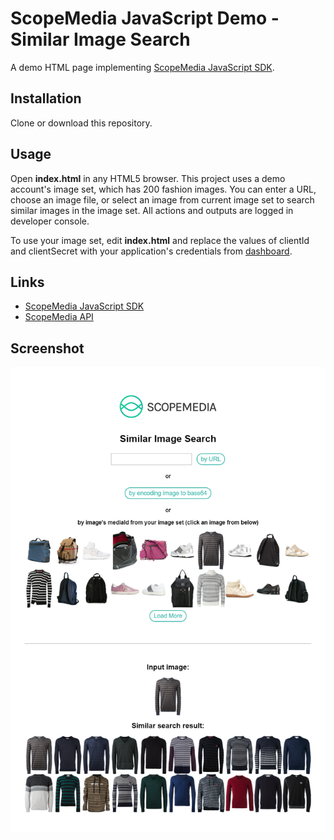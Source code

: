 ScopeMedia JavaScript Demo - Similar Image Search
=====
A demo HTML page implementing [ScopeMedia JavaScript SDK](https://github.com/ScopeMediaInc/javascript-sdk).

Installation
-----
Clone or download this repository.

Usage
-----
Open **index.html** in any HTML5 browser. This project uses a demo account's image set, which has 200 fashion images. You can enter a URL, choose an image file, or select an image from current image set to search similar images in the image set. All actions and outputs are logged in developer console.

To use your image set, edit **index.html** and replace the values of clientId and clientSecret with your application's credentials from [dashboard](https://api.scopemedia.com/#/dashboard/products/ScopeCheck/feature).

Links
-----
* [ScopeMedia JavaScript SDK](https://github.com/ScopeMediaInc/javascript-sdk)
* [ScopeMedia API](https://developer.scopemedia.com/documentation/)

Screenshot
-----
![screenshot](screenshot.png)
